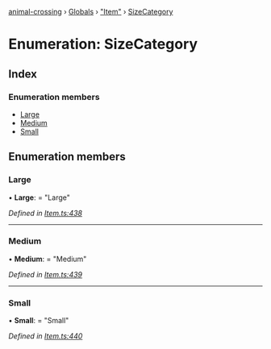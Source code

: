 [animal-crossing](../README.md) › [Globals](../globals.md) › ["Item"](../modules/_item_.md) › [SizeCategory](_item_.sizecategory.md)

# Enumeration: SizeCategory

## Index

### Enumeration members

* [Large](_item_.sizecategory.md#large)
* [Medium](_item_.sizecategory.md#medium)
* [Small](_item_.sizecategory.md#small)

## Enumeration members

###  Large

• **Large**: = "Large"

*Defined in [Item.ts:438](https://github.com/Norviah/animal-crossing/blob/0da76a6/module/types/Item.ts#L438)*

___

###  Medium

• **Medium**: = "Medium"

*Defined in [Item.ts:439](https://github.com/Norviah/animal-crossing/blob/0da76a6/module/types/Item.ts#L439)*

___

###  Small

• **Small**: = "Small"

*Defined in [Item.ts:440](https://github.com/Norviah/animal-crossing/blob/0da76a6/module/types/Item.ts#L440)*

